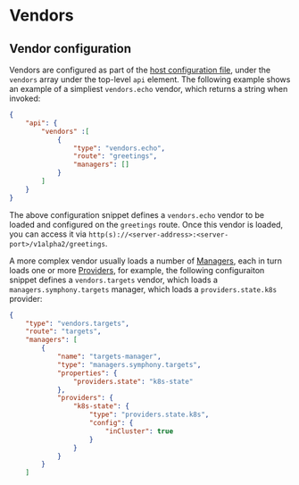 # Vendors

## Vendor configuration
Vendors are configured as part of the [host configuration file](../hosts/overview.md#host-configuration), under the ```vendors``` array under the top-level ```api``` element. The following example shows an example of a simpliest ```vendors.echo``` vendor, which returns a string when invoked:
```json
{
    "api": {
        "vendors" :[
            {
                "type": "vendors.echo",
                "route": "greetings",
                "managers": []
            }
        ]
    }
}
```
The above configuration snippet defines a ```vendors.echo``` vendor to be loaded and configured on the ```greetings``` route. Once this vendor is loaded, you can access it via ```http(s)://<server-address>:<server-port>/v1alpha2/greetings```.

A more complex vendor usually loads a number of [Managers](../managers/overview.md), each in turn loads one or more [Providers](../providers/overview.md), for example, the following configuraiton snippet defines a ```vendors.targets``` vendor, which loads a ```managers.symphony.targets``` manager, which loads a ```providers.state.k8s``` provider:
```json
{
    "type": "vendors.targets",
    "route": "targets",
    "managers": [
        {
            "name": "targets-manager",
            "type": "managers.symphony.targets",
            "properties": {
                "providers.state": "k8s-state"
            },
            "providers": {
                "k8s-state": {
                    "type": "providers.state.k8s",
                    "config": {
                        "inCluster": true
                    }
                }
            }
        }
    ]
```
